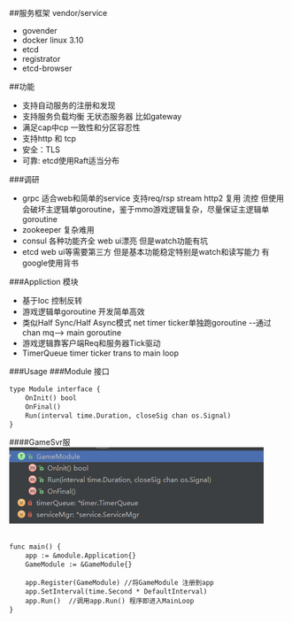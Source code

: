 ##服务框架 vendor/service
* govender
* docker linux 3.10
* etcd
* registrator
* etcd-browser

##功能
* 支持自动服务的注册和发现
* 支持服务负载均衡 无状态服务器 比如gateway
* 满足cap中cp 一致性和分区容忍性
* 支持http 和 tcp
* 安全：TLS
* 可靠: etcd使用Raft适当分布

###调研
* grpc 适合web和简单的service 支持req/rsp stream http2 复用 流控 但使用会破坏主逻辑单goroutine，鉴于mmo游戏逻辑复杂，尽量保证主逻辑单goroutine
* zookeeper 复杂难用
* consul 各种功能齐全 web ui漂亮 但是watch功能有坑
* etcd web ui等需要第三方 但是基本功能稳定特别是watch和读写能力 有google使用背书


###Appliction 模块
* 基于Ioc 控制反转
* 游戏逻辑单goroutine 开发简单高效
* 类似Half Sync/Half Async模式 net timer ticker单独跑goroutine --通过chan mq--> main goroutine
* 游戏逻辑靠客户端Req和服务器Tick驱动
* TimerQueue timer ticker trans to main loop

###Usage
###Module 接口
```
type Module interface {
    OnInit() bool
    OnFinal()
    Run(interval time.Duration, closeSig chan os.Signal)
}
```
####GameSvr服
![cmd-markdown-logo](game_module.png)
```

func main() {
    app := &module.Application{}
    GameModule := &GameModule{}

    app.Register(GameModule) //将GameModule 注册到app
    app.SetInterval(time.Second * DefaultInterval)
    app.Run()  //调用app.Run() 程序即进入MainLoop
}
```